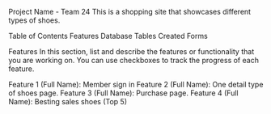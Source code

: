 

Project Name - Team 24
This is a shopping site that showcases different types of shoes.

Table of Contents
Features
Database Tables
Created Forms

Features
In this section, list and describe the features or functionality that you are working on. You can use checkboxes to track the progress of each feature.

 Feature 1 (Full Name): Member sign in
 Feature 2 (Full Name): One detail type of shoes page.
 Feature 3 (Full Name): Purchase page.
 Feature 4 (Full Name): Besting sales shoes (Top 5)
